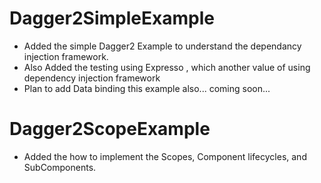 # Dagger2SimpleExample
- Added the simple Dagger2 Example to understand the dependancy injection framework.
- Also Added the testing using Expresso , which another value of using dependency injection framework 
-  Plan to add Data binding this example also... coming soon...
# Dagger2ScopeExample
- Added the how to implement the Scopes, Component lifecycles, and SubComponents.
